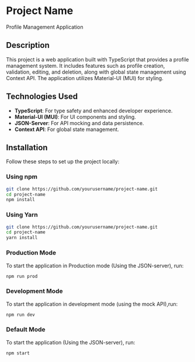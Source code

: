# Project Name
Profile Management Application
## Description
This project is a web application built with TypeScript that provides a profile management system. It includes features such as profile creation, validation, editing, and deletion, along with global state management using Context API. The application utilizes Material-UI (MUI) for styling.

## Technologies Used
- **TypeScript**: For type safety and enhanced developer experience.
- **Material-UI (MUI)**: For UI components and styling.
- **JSON-Server**: For API mocking and data persistence.
- **Context API**: For global state management.

## Installation
Follow these steps to set up the project locally:

### Using npm
```bash
git clone https://github.com/yourusername/project-name.git
cd project-name
npm install
```

### Using Yarn
```bash
git clone https://github.com/yourusername/project-name.git
cd project-name
yarn install
```
### Production Mode
To start the application in Production mode (Using the JSON-server), run:
```bash
npm run prod
```
### Development Mode
To start the application in development mode (using the mock API),run:
```bash
npm run dev
```
### Default Mode
To start the application (Using the JSON-server), run:
```bash
npm start
```
